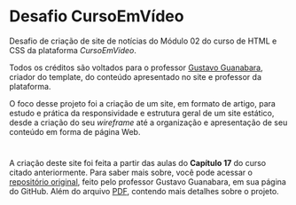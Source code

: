 # Desafio CursoEmVídeo
 Desafio de criação de site de notícias do Módulo 02 do curso de HTML e CSS da plataforma _CursoEmVideo_.
 
  Todos os créditos são voltados para o professor [Gustavo Guanabara](https://github.com/gustavoguanabara), criador do template, do conteúdo apresentado no site e professor da plataforma.
  
  O foco desse projeto foi a criação de um site, em formato de artigo, para estudo e prática da responsividade e estrutura geral de um site estático, desde a criação do seu _wireframe_ até a organização e apresentação de seu conteúdo em forma de página Web.
  
  #
  
A criação deste site foi feita a partir das aulas do **Capítulo 17** do curso citado anteriormente.  Para saber mais sobre, você pode acessar o [repositório original](https://github.com/gustavoguanabara/html-css), feito pelo professor Gustavo Guanabara, em sua página do GitHub.  Além do arquivo [PDF](https://github.com/gustavoguanabara/html-css/blob/0115692e04eecabda77fb94814d15ccae59f59c9/aulas-pdf/17%20-%20Primeiro%20mini-projeto.pdf), contendo mais detalhes sobre o projeto.
